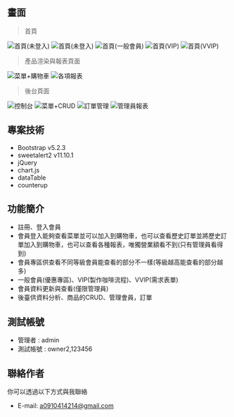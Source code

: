 ## 畫面

> 首頁

![首頁(未登入)](https://huhuhu23622981.github.io/project/images/pic1.png)
![首頁(未登入)](https://huhuhu23622981.github.io/project/images/pic2.png)
![首頁(一般會員)](https://huhuhu23622981.github.io/project/images/pic3.png)
![首頁(VIP)](https://huhuhu23622981.github.io/project/images/pic4.png)
![首頁(VVIP)](https://huhuhu23622981.github.io/project/images/pic5.png)

> 產品渲染與報表頁面

![菜單+購物車](https://huhuhu23622981.github.io/project/images/pic7.png)
![各項報表](https://huhuhu23622981.github.io/project/images/pic8.png)

> 後台頁面

![控制台](https://huhuhu23622981.github.io/project/images/pic10.png)
![菜單+CRUD](https://huhuhu23622981.github.io/project/images/pic9.png)
![訂單管理](https://huhuhu23622981.github.io/project/images/pic6.png)
![管理員報表](https://huhuhu23622981.github.io/project/images/pic11.png)


## 專案技術

- Bootstrap v5.2.3
- sweetalert2 v11.10.1
- jQuery
- chart.js
- dataTable
- counterup


## 功能簡介

- 註冊、登入會員
- 會員登入能夠查看菜單並可以加入到購物車，也可以查看歷史訂單並將歷史訂單加入到購物車，也可以查看各種報表，唯獨營業額看不到(只有管理員看得到)
- 會員專區供查看不同等級會員能查看的部分不一樣(等級越高能查看的部分越多)
- 一般會員(優惠專區)、VIP(製作咖啡流程)、VVIP(需求表單)
- 會員資料更新與查看(僅限管理員)
- 後臺供資料分析、商品的CRUD、管理會員，訂單
  
## 測試帳號

- 管理者 : admin
- 測試帳號 : owner2,123456

## 聯絡作者

你可以透過以下方式與我聯絡

- E-mail: a0910414214@gmail.com
